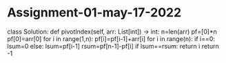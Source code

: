 # Assignment-01-may-17-2022
class Solution:
    def pivotIndex(self, arr: List[int]) -> int:
        n=len(arr)
        pf=[0]*n
        pf[0]=arr[0]
        for i in range(1,n):
            pf[i]=pf[i-1]+arr[i]
        for i in range(n):
            if i==0:
                lsum=0
            else:
                lsum=pf[i-1]
            rsum=pf[n-1]-pf[i]
            if lsum==rsum:
                return i
        return -1
        
        
